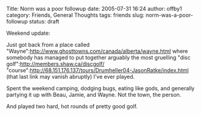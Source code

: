 Title: Norm was a poor followup
date: 2005-07-31 16:24
author: offby1
category: Friends, General Thoughts
tags: friends
slug: norm-was-a-poor-followup
status: draft

Weekend update:

Just got back from a place called \"Wayne\":http://www.ghosttowns.com/canada/alberta/wayne.html where somebody has managed to put together arguably the most gruelling \"disc golf\":http://members.shaw.ca/discgolf/ \"course\":http://68.151.176.137/tours/Drumheller04-JasonRatke/index.html (that last link may vanish abruptly) I\'ve ever played.

Spent the weekend camping, dodging bugs, eating like gods, and generally partying it up with Beau, Jamie, and Wayne. Not the town, the person.

And played two hard, hot rounds of pretty good golf.
